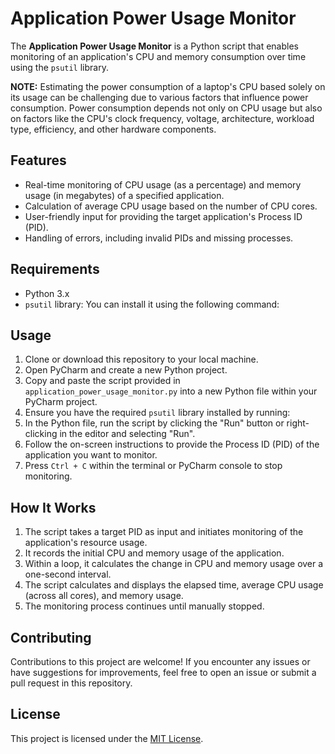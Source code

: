 # Application Power Usage Monitor

The **Application Power Usage Monitor** is a Python script that enables monitoring of an application's CPU and memory consumption over time using the `psutil` library.

**NOTE:** 
Estimating the power consumption of a laptop's CPU based solely on its usage can be challenging due to various factors that influence power consumption. Power consumption depends not only on CPU usage but also on factors like the CPU's clock frequency, voltage, architecture, workload type, efficiency, and other hardware components.
## Features

- Real-time monitoring of CPU usage (as a percentage) and memory usage (in megabytes) of a specified application.
- Calculation of average CPU usage based on the number of CPU cores.
- User-friendly input for providing the target application's Process ID (PID).
- Handling of errors, including invalid PIDs and missing processes.

## Requirements

- Python 3.x
- `psutil` library: You can install it using the following command:


## Usage

1. Clone or download this repository to your local machine.
2. Open PyCharm and create a new Python project.
3. Copy and paste the script provided in `application_power_usage_monitor.py` into a new Python file within your PyCharm project.
4. Ensure you have the required `psutil` library installed by running:
5. In the Python file, run the script by clicking the "Run" button or right-clicking in the editor and selecting "Run".
6. Follow the on-screen instructions to provide the Process ID (PID) of the application you want to monitor.
7. Press `Ctrl + C` within the terminal or PyCharm console to stop monitoring.

## How It Works

1. The script takes a target PID as input and initiates monitoring of the application's resource usage.
2. It records the initial CPU and memory usage of the application.
3. Within a loop, it calculates the change in CPU and memory usage over a one-second interval.
4. The script calculates and displays the elapsed time, average CPU usage (across all cores), and memory usage.
5. The monitoring process continues until manually stopped.

## Contributing

Contributions to this project are welcome! If you encounter any issues or have suggestions for improvements, feel free to open an issue or submit a pull request in this repository.

## License

This project is licensed under the [MIT License](LICENSE).



